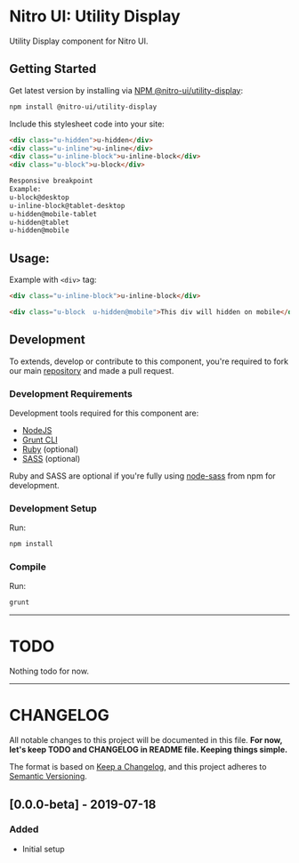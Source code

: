 # Nitro UI: Utility Display

Utility Display component for Nitro UI.

## Getting Started

Get latest version by installing via [NPM @nitro-ui/utility-display](https://www.npmjs.com/package/@nitro-ui/utility-display):

```sh
npm install @nitro-ui/utility-display
```

Include this stylesheet code into your site:

```html
<div class="u-hidden">u-hidden</div>
<div class="u-inline">u-inline</div>
<div class="u-inline-block">u-inline-block</div>
<div class="u-block">u-block</div>

Responsive breakpoint
Example:
u-block@desktop
u-inline-block@tablet-desktop
u-hidden@mobile-tablet
u-hidden@tablet
u-hidden@mobile

```

## Usage:

Example with `<div>` tag:

```html
<div class="u-inline-block">u-inline-block</div>

<div class="u-block  u-hidden@mobile">This div will hidden on mobile</div>
```

## Development

To extends, develop or contribute to this component, you're required to fork our main [repository](https://github.com/icarasia-engineering/nitro-ui) and made a pull request.

### Development Requirements

Development tools required for this component are:

- [NodeJS](https://nodejs.org/en/)
- [Grunt CLI](https://gruntjs.com)
- [Ruby](https://www.ruby-lang.org/en/) (optional)
- [SASS](https://sass-lang.com) (optional)

Ruby and SASS are optional if you're fully using [node-sass](https://github.com/sass/node-sass) from npm for development.

### Development Setup

Run:

```sh
npm install
```

### Compile

Run:

```sh
grunt
```
---

# TODO

Nothing todo for now.

---

# CHANGELOG

All notable changes to this project will be documented in this file. **For now, let's keep TODO and CHANGELOG in README file. Keeping things simple.**

The format is based on [Keep a Changelog](https://keepachangelog.com/en/1.0.0/),
and this project adheres to [Semantic Versioning](https://semver.org/spec/v2.0.0.html).

## [0.0.0-beta] - 2019-07-18
### Added
- Initial setup
